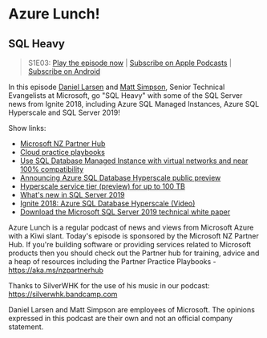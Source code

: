 # Azure Lunch!

## SQL Heavy

> S1E03: [Play the episode now](https://azurelunch.azurefd.net/episodes/azure-lunch-s1e03.mp3) |
> [Subscribe on Apple Podcasts](https://podcasts.apple.com/nz/podcast/azure-lunch/id1436427476)
| [Subscribe on Android](https://subscribeonandroid.com/azurelunchnz.azureedge.net/podcast/feed.rss)

<p>In this episode <a href="https://twitter.com/DanielLarsenNZ"> Daniel Larsen</a> and
<a href="https://twitter.com/msimpsonnz">Matt Simpson</a>, Senior Technical Evangelists at
Microsoft, go "SQL Heavy" with some of the SQL Server news from Ignite 2018, including Azure SQL
Managed Instances, Azure SQL Hyperscale and SQL Server 2019!</p>

<p>Show links:</p>
<ul>
<li><a href="https://aka.ms/nzpartnerhub">Microsoft NZ Partner Hub</a></li>
<li><a href="https://partner.microsoft.com/en-nz/campaigns/cloud-practice-playbooks">Cloud practice playbooks</a></li>
<li><a href="https://docs.microsoft.com/en-us/azure/sql-database/sql-database-managed-instance">Use SQL Database Managed Instance with virtual networks and near 100% compatibility</a></li>
<li><a href="https://azure.microsoft.com/en-us/blog/announcing-azure-sql-database-hyperscale-public-preview/">Announcing Azure SQL Database Hyperscale public preview</a></li>
<li><a href="https://docs.microsoft.com/en-us/azure/sql-database/sql-database-service-tier-hyperscale">Hyperscale service tier (preview) for up to 100 TB</a></li>
<li><a href="https://docs.microsoft.com/en-us/sql/sql-server/what-s-new-in-sql-server-ver15?view=sqlallproducts-allversions">What's new in SQL Server 2019</a>
<li><a href="https://myignite.techcommunity.microsoft.com/sessions/65798#ignite-html-anchor">Ignite 2018: Azure SQL Database Hyperscale (Video)</a></li>
<li><a href="https://info.microsoft.com/ww-landing-SQLDB-Microsoft-SQL-Server-WhitePaper.html">Download the Microsoft SQL Server 2019 technical white paper</a></li>
</ul>

<p>Azure Lunch is a regular podcast of news and views from Microsoft Azure with a Kiwi slant. Today's episode
is sponsored by the Microsoft NZ Partner Hub. If you're building software or providing services related
to Microsoft products then you should check out the Partner hub for training, advice and a heap of resources
including the Partner Practice Playbooks - <a href="https://aka.ms/nzpartnerhub">https://aka.ms/nzpartnerhub</a></p>

<p>Thanks to SilverWHK for the use of his music in our podcast: <a href="https://silverwhk.bandcamp.com/">https://silverwhk.bandcamp.com</a></p>

<p>Daniel Larsen and Matt Simpson are employees of Microsoft. The opinions expressed in this podcast are
their own and not an official company statement.</p>
